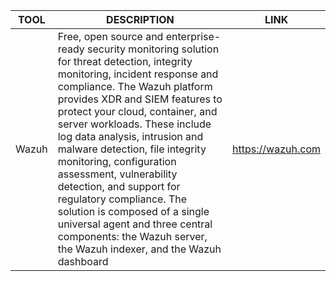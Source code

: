 |TOOL|DESCRIPTION|LINK 
|---|---|---|
Wazuh | Free, open source and enterprise-ready security monitoring solution for threat detection, integrity monitoring, incident response and compliance. The Wazuh platform provides XDR and SIEM features to protect your cloud, container, and server workloads. These include log data analysis, intrusion and malware detection, file integrity monitoring, configuration assessment, vulnerability detection, and support for regulatory compliance. The solution is composed of a single universal agent and three central components: the Wazuh server, the Wazuh indexer, and the Wazuh dashboard | https://wazuh.com
